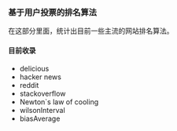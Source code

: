 ### 基于用户投票的排名算法
在这部分里面，统计出目前一些主流的网站排名算法。

#### 目前收录

- delicious
- hacker news
- reddit
- stackoverflow
- Newton`s law of cooling
- wilsonInterval
- biasAverage


